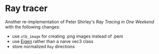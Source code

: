 # Ray tracer 

Another re-implementation of Peter Shirley's *Ray Tracing in One Weekend* with the following changes:
* use `stb_image` for creating .png images instead of .pem
* use [Eigen](http://eigen.tuxfamily.org) rather than a naive vec3 class
* store normalized `Ray` directions
